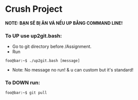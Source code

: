 # Crush Project
#### NOTE: BẠN SẼ BỊ ĂN VẢ NẾU UP BẰNG COMMAND LINE!

### To UP use up2git.bash:
	
- Go to git directory before /Assignment.
- Run 
```console
foo@bar:~$ ./up2git.bash [message]
```
- Note: No message no run! & u can custom but it's standard!

### To DOWN run:
```console
foo@bar:~$ git pull 
```

